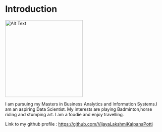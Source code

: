 # Introduction

<img src="https://github.com/VijayaLakshmiKalpanaPotti/Introduction/assets/125076303/a8d2d12a-cc7f-4d9a-b599-aa8254f8e704" alt="Alt Text" width="250" height="250">

I am pursuing my Masters in Business Analytics and Information Systems.I am an aspiring Data Scientist.
My interests are playing Badminton,horse riding and stumping art. I am a foodie and enjoy travelling.

Link to my github profile :  https://github.com/VijayaLakshmiKalpanaPotti
